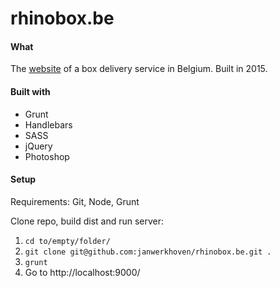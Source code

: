 # rhinobox.be

#### What
The [website](http://rhinobox.be/) of a box delivery service in Belgium. Built in 2015.

#### Built with
* Grunt
* Handlebars
* SASS
* jQuery
* Photoshop

#### Setup
Requirements: Git, Node, Grunt

Clone repo, build dist and run server:

1. `cd to/empty/folder/`
2. `git clone git@github.com:janwerkhoven/rhinobox.be.git .`
3. `grunt`
4. Go to http://localhost:9000/
